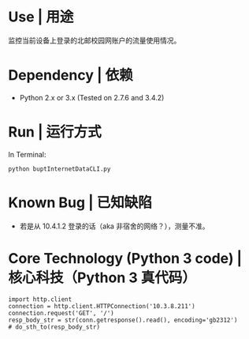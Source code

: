 # Use | 用途

监控当前设备上登录的北邮校园网账户的流量使用情况。

# Dependency | 依赖

+ Python 2.x or 3.x (Tested on 2.7.6 and 3.4.2)

# Run | 运行方式

In Terminal:

    python buptInternetDataCLI.py
    
# Known Bug | 已知缺陷

+ 若是从 10.4.1.2 登录的话（aka 非宿舍的网络？），测量不准。

# Core Technology (Python 3 code) | 核心科技（Python 3 真代码）

    import http.client
    connection = http.client.HTTPConnection('10.3.8.211')
    connection.request('GET', '/')
    resp_body_str = str(conn.getresponse().read(), encoding='gb2312')
    # do_sth_to(resp_body_str)